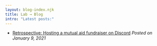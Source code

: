 ```yaml
---
layout: blog-index.njk
title: Lab → Blog
intro: "Latest posts:"
---
```


 - [Retrospective: Hosting a mutual aid fundraiser on Discord](blog/2021/01/retrospective-hosting-a-mutual-aid-fundraiser-on-discord/)
 *Posted on January 9, 2021*